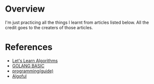# Overview

I'm just practicing all the things I learnt from articles listed below.
All the credit goes to the creaters of those articles.

# References

- [Let's Learn Algorithms](https://www.calhoun.io/lets-learn-algorithms/)
- [GOLANG BASIC](http://www.golangprograms.com/)
- [programming(guide)](https://programming.guide/go/binary-search.html)
- [Algoful](http://algoful.com/)
